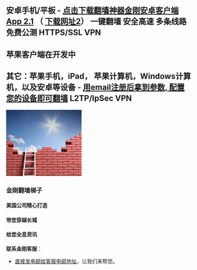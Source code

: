 ## 安卓手机/平板 - [点击下载翻墙神器金刚安卓客户端App 2.1](https://github.com/a2zitpro/client/releases/download/latest/app-prod-release.apk) （ [下载网址2](https://myfasttrack.org/midman/dl_an_1358.php)） 一键翻墙 安全高速 多条线路 免费公测 HTTPS/SSL VPN 
## 苹果客户端在开发中
## 其它：苹果手机，iPad， 苹果计算机，Windows计算机，以及安卓等设备 - [用email注册后拿到参数, 配置您的设备即可翻墙](https://github.com/a2zitpro/k/blob/master/README.md) L2TP/IpSec VPN

![athird](https://github.com/a2zitpro/k/blob/master/l-w-s-athird.png)

### 金刚翻墙梯子

#### 美国公司精心打造
####     带您穿越长城
####     给您全息资讯


**联系金刚客服**：
  * [直接发电邮给客服电邮地址](mailto:cs@a2zitpro.com)，让我们来帮您。

